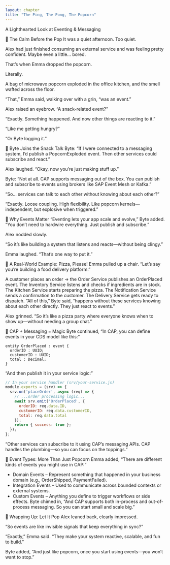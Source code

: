 ```yaml
---
layout: chapter
title: "The Ping, The Pong, The Popcorn"
---
```

A Lighthearted Look at Eventing & Messaging

🍿 The Calm Before the Pop
It was a quiet afternoon. Too quiet.

Alex had just finished consuming an external service and was feeling pretty confident. Maybe even a little… bored.

That’s when Emma dropped the popcorn.

Literally.

A bag of microwave popcorn exploded in the office kitchen, and the smell wafted across the floor.

“That,” Emma said, walking over with a grin, “was an event.”

Alex raised an eyebrow. “A snack-related event?”

“Exactly. Something happened. And now other things are reacting to it.”

“Like me getting hungry?”

“Or Byte logging it.”

📣 Byte Joins the Snack Talk
Byte: “If I were connected to a messaging system, I’d publish a PopcornExploded event. Then other services could subscribe and react.”

Alex laughed. “Okay, now you’re just making stuff up.”

Byte: “Not at all. CAP supports messaging out of the box. You can publish and subscribe to events using brokers like SAP Event Mesh or Kafka.”

“So… services can talk to each other without knowing about each other?”

“Exactly. Loose coupling. High flexibility. Like popcorn kernels—independent, but explosive when triggered.”

🧠 Why Events Matter
“Eventing lets your app scale and evolve,” Byte added. “You don’t need to hardwire everything. Just publish and subscribe.”

Alex nodded slowly.

“So it’s like building a system that listens and reacts—without being clingy.”

Emma laughed. “That’s one way to put it.”

🍕 A Real-World Example: Pizza, Please!
Emma pulled up a chair. “Let’s say you’re building a food delivery platform.”

A customer places an order → the Order Service publishes an OrderPlaced event.
The Inventory Service listens and checks if ingredients are in stock.
The Kitchen Service starts preparing the pizza.
The Notification Service sends a confirmation to the customer.
The Delivery Service gets ready to dispatch.
“All of this,” Byte said, “happens without these services knowing about each other directly. They just react to events.”

Alex grinned. “So it’s like a pizza party where everyone knows when to show up—without needing a group chat.”

🧩 CAP + Messaging = Magic
Byte continued, “In CAP, you can define events in your CDS model like this:”
```cds
entity OrderPlaced : event {
  orderID : UUID;
  customerID : UUID;
  total : Decimal;
}
```
“And then publish it in your service logic:”
```js
// In your service handler (srv/your-service.js)
module.exports = (srv) => {
  srv.on('placeOrder', async (req) => {
    // ...order processing logic...
    await srv.emit('OrderPlaced', {
      orderID: req.data.ID,
      customerID: req.data.customerID,
      total: req.data.total
    });
    return { success: true };
  });
};
```
“Other services can subscribe to it using CAP’s messaging APIs. CAP handles the plumbing—so you can focus on the toppings.”

🔄 Event Types: More Than Just Popcorn
Emma added, “There are different kinds of events you might use in CAP:”

- Domain Events – Represent something that happened in your business domain (e.g., OrderShipped, PaymentFailed).
- Integration Events – Used to communicate across bounded contexts or external systems.
- Custom Events – Anything you define to trigger workflows or side effects.
Byte chimed in, “And CAP supports both in-process and out-of-process messaging. So you can start small and scale big.”

🎉 Wrapping Up: Let It Pop
Alex leaned back, clearly impressed.

“So events are like invisible signals that keep everything in sync?”

“Exactly,” Emma said. “They make your system reactive, scalable, and fun to build.”

Byte added, “And just like popcorn, once you start using events—you won’t want to stop.”
